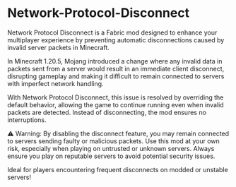 # Network-Protocol-Disconnect

Network Protocol Disconnect is a Fabric mod designed to enhance your multiplayer experience by preventing automatic disconnections caused by invalid server packets in Minecraft.

In Minecraft 1.20.5, Mojang introduced a change where any invalid data in packets sent from a server would result in an immediate client disconnect, disrupting gameplay and making it difficult to remain connected to servers with imperfect network handling.

With Network Protocol Disconnect, this issue is resolved by overriding the default behavior, allowing the game to continue running even when invalid packets are detected. Instead of disconnecting, the mod ensures no interruptions.

⚠️ Warning: By disabling the disconnect feature, you may remain connected to servers sending faulty or malicious packets. Use this mod at your own risk, especially when playing on untrusted or unknown servers. Always ensure you play on reputable servers to avoid potential security issues.

Ideal for players encountering frequent disconnects on modded or unstable servers!
